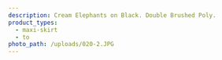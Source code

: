 ```yaml
---
description: Cream Elephants on Black. Double Brushed Poly.
product_types:
  - maxi-skirt
  - to
photo_path: /uploads/020-2.JPG
---
```


